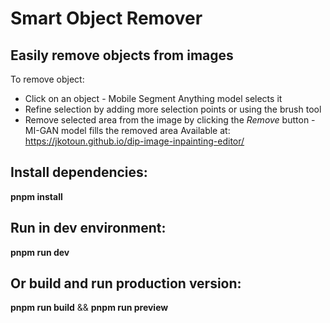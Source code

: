 # Smart Object Remover
## Easily remove objects from images
To remove object:
- Click on an object - Mobile Segment Anything model selects it
- Refine selection by adding more selection points or using the brush tool
- Remove selected area from the image by clicking the *Remove* button - MI-GAN model fills the removed area
Available at: https://jkotoun.github.io/dip-image-inpainting-editor/
## Install dependencies:
**pnpm install**
## Run in dev environment:
**pnpm run dev**
## Or build and run production version:
**pnpm run build** && **pnpm run preview**
